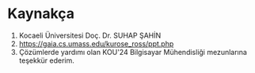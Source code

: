 # Kaynakça

1. Kocaeli Üniversitesi Doç. Dr. SUHAP ŞAHİN
2. https://gaia.cs.umass.edu/kurose_ross/ppt.php
2. Çözümlerde yardımı olan KOU'24 Bilgisayar Mühendisliği mezunlarına teşekkür ederim.